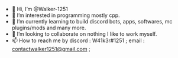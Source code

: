 - 👋 Hi, I’m @Walker-1251
- 👀 I’m interested in programming mostly cpp.
- 🌱 I’m currently learning to build discord bots, apps, softwares, mc plugins/mods and many more.
- 💞️ I’m looking to collaborate on nothing I like to work myself.
- 📫 How to reach me by discord : W41k3r#1251 ; email : contactwalker1251@gmail.com ; 

<!---
Walker-1251/Walker-1251 is a ✨ special ✨ repository because its `README.md` (this file) appears on your GitHub profile.
You can click the Preview link to take a look at your changes.
--->

